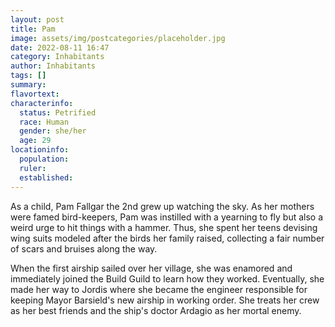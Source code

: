 ```yaml
---
layout: post
title: Pam 
image: assets/img/postcategories/placeholder.jpg
date: 2022-08-11 16:47
category: Inhabitants
author: Inhabitants
tags: []
summary: 
flavortext: 
characterinfo:
  status: Petrified
  race: Human
  gender: she/her
  age: 29
locationinfo:
  population: 
  ruler: 
  established: 
---
```


As a child, Pam Fallgar the 2nd grew up watching the sky. As her mothers were famed bird-keepers, Pam was instilled with a yearning to fly but also a weird urge to hit things with a hammer. Thus, she spent her teens devising wing suits modeled after the birds her family raised, collecting a fair number of scars and bruises along the way. 

When the first airship sailed over her village, she was enamored and immediately joined the Build Guild to learn how they worked. Eventually, she made her way to Jordis where she became the engineer responsible for keeping Mayor Barsield's new airship in working order. She treats her crew as her best friends and the ship's doctor Ardagio as her mortal enemy.